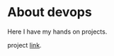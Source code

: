 # About devops

Here I have my hands on projects.

project <a href="https://roadmap.sh/projects/dummy-systemd-service">link</a>.
